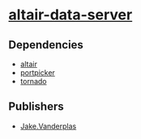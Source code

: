 # [altair-data-server](https://pypi.org/project/altair-data-server)

## Dependencies
- [altair](packages/a/altair.md)
- [portpicker](packages/p/portpicker.md)
- [tornado](packages/t/tornado.md)



## Publishers
- [Jake.Vanderplas](https://pypi.org/user/Jake.Vanderplas)

